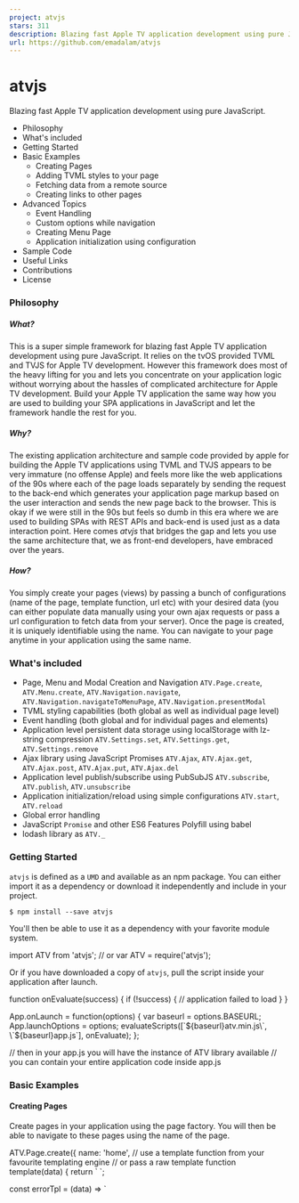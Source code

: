 ```yaml
---
project: atvjs
stars: 311
description: Blazing fast Apple TV application development using pure JavaScript
url: https://github.com/emadalam/atvjs
---
```


atvjs
=====

Blazing fast Apple TV application development using pure JavaScript.

-   Philosophy
-   What's included
-   Getting Started
-   Basic Examples
    -   Creating Pages
    -   Adding TVML styles to your page
    -   Fetching data from a remote source
    -   Creating links to other pages
-   Advanced Topics
    -   Event Handling
    -   Custom options while navigation
    -   Creating Menu Page
    -   Application initialization using configuration
-   Sample Code
-   Useful Links
-   Contributions
-   License

### Philosophy

##### What?

This is a super simple framework for blazing fast Apple TV application development using pure JavaScript. It relies on the tvOS provided TVML and TVJS for Apple TV development. However this framework does most of the heavy lifting for you and lets you concentrate on your application logic without worrying about the hassles of complicated architecture for Apple TV development. Build your Apple TV application the same way how you are used to building your SPA applications in JavaScript and let the framework handle the rest for you.

##### Why?

The existing application architecture and sample code provided by apple for building the Apple TV applications using TVML and TVJS appears to be very immature (no offense Apple) and feels more like the web applications of the 90s where each of the page loads separately by sending the request to the back-end which generates your application page markup based on the user interaction and sends the new page back to the browser. This is okay if we were still in the 90s but feels so dumb in this era where we are used to building SPAs with REST APIs and back-end is used just as a data interaction point. Here comes _atvjs_ that bridges the gap and lets you use the same architecture that, we as front-end developers, have embraced over the years.

##### How?

You simply create your pages (views) by passing a bunch of configurations (name of the page, template function, url etc) with your desired data (you can either populate data manually using your own ajax requests or pass a url configuration to fetch data from your server). Once the page is created, it is uniquely identifiable using the name. You can navigate to your page anytime in your application using the same name.

### What's included

-   Page, Menu and Modal Creation and Navigation `ATV.Page.create`, `ATV.Menu.create`, `ATV.Navigation.navigate`, `ATV.Navigation.navigateToMenuPage`, `ATV.Navigation.presentModal`
-   TVML styling capabilities (both global as well as individual page level)
-   Event handling (both global and for individual pages and elements)
-   Application level persistent data storage using localStorage with lz-string compression `ATV.Settings.set`, `ATV.Settings.get`, `ATV.Settings.remove`
-   Ajax library using JavaScript Promises `ATV.Ajax`, `ATV.Ajax.get`, `ATV.Ajax.post`, `ATV.Ajax.put`, `ATV.Ajax.del`
-   Application level publish/subscribe using PubSubJS `ATV.subscribe`, `ATV.publish`, `ATV.unsubscribe`
-   Application initialization/reload using simple configurations `ATV.start`, `ATV.reload`
-   Global error handling
-   JavaScript `Promise` and other ES6 Features Polyfill using babel
-   lodash library as `ATV._`

### Getting Started

`atvjs` is defined as a `UMD` and available as an npm package. You can either import it as a dependency or download it independently and include in your project.

```
$ npm install --save atvjs
```

You'll then be able to use it as a dependency with your favorite module system.

import ATV from 'atvjs';
// or
var ATV \= require('atvjs');

Or if you have downloaded a copy of `atvjs`, pull the script inside your application after launch.

function onEvaluate(success) {
	if (!success) {
		// application failed to load
	}
}

App.onLaunch \= function(options) {
	var baseurl \= options.BASEURL;
	App.launchOptions \= options;
	evaluateScripts(\[\`${baseurl}atv.min.js\`, \`${baseurl}app.js\`\], onEvaluate);
};

// then in your app.js you will have the instance of ATV library available
// you can contain your entire application code inside app.js

### Basic Examples

#### Creating Pages

Create pages in your application using the page factory. You will then be able to navigate to these pages using the name of the page.

ATV.Page.create({
	name: 'home',
	// use a template function from your favourite templating engine
	// or pass a raw template function
	template(data) {
		return \`<document>
					<alertTemplate>
						<title>${data.title}</title>
						<description>${data.description}</description>
					</alertTemplate>
				</document>\`;
	},
	// pass some raw data to be applied
	// or a data function that returns the data
	data: {
		title: 'Homepage',
		description: 'This is my super awesome homepage created using atvjs.'
	}
});

// later in your application you can do something like below to navigate to the page
ATV.Navigation.navigate('home');

#### Adding TVML styles to your page

You need to define your TVML styles as string and pass that as a configuration to your page. It will automatically be added to your page document in the runtime when your page is being navigated.

let myPageStyles \= \`
.text-bold {
	font-weight: bold;
}
.text-white {
	color: rgb(255, 255, 255);
}
\`;

ATV.Page.create({
	name: 'home',
	style: myPageStyles,
	template: your\_template\_function,
	data: your\_data
});

#### Fetching data from a remote source

You can fetch `JSON` content from the remote api by setting the `url` configuration. The data will be fetched using ajax and will be applied to the provided template. You can even run some transformations on the data before applying it to the template

ATV.Page.create({
	name: 'home',
	url: 'path/to/your/api/that/returns/json',
	template: your\_template\_function
});

// or you can transform the response before applying to your template
ATV.Page.create({
	name: 'home',
	url: 'path/to/your/api/that/returns/json',
	template: your\_template\_function,
	data(response) {
		// transform your response before applying to your template
		let transformedData \= someTransformationOfResponse(response);
		return transformedData;
	}
});

#### Creating links to other pages

You can setup links to other pages directly in your TVML markup by setting the `data-href-page` attribute with the value of your page name that you want to link to. The framework will take care of the navigation for you. You can also pass options to your page (see topic _Custom options while navigation_ for details) by setting up the `data-href-page-options` attribute with a JSON value.

```
<document>
	<alertTemplate>
		<title>Example for creating links to other pages</title>
		<description>Select an option</description>
		<button data-href-page="homepage">
			<text>Go To Homepage</text>
		</button>
		<button data-href-page="login" data-href-page-options='{"username": "emadalam", "password": "123456"}'>
			<text>Login</text>
		</button>
	</alertTemplate>
</document>
```

### Advanced Topics

#### Event Handling

You can define the list of events and their respective handlers as key-value pairs. The handler will be invoked in the current object context and you can access all the methods and properties that exist on the object.

ATV.Page.create({
	name: 'mypage',
	template: your\_template\_function,
	data: your\_data,
	events: {
		select: 'onSelect',
		highlight: 'onHighlight'
	},
	// method invoked in the scope of the current object and
	// 'this' will be bound to the object at runtime
	// so you can easily access methods and properties and even modify them at runtime
	onSelect(e) {
		let element \= e.target;
		let someCheckForElementType \= element.getAttribute('data-my-attribute');
		let someOtherCheckForElementType \= element.getAttribute('data-my-other-attribute');

		if (someCheckForElementType) {
			this.doSomethingOnElementType1();
		}

		if (someOtherCheckForElementType) {
			this.doSomethingOnElementType2();
		}
	},
	onHighlight(e) {
		// same as above
	},
	doSomethingOnElementType1() {
		// some awesome action
	},
	doSomethingOnElementType2() {
		// some other awesome action
	}
});

#### Custom options while navigation

You can pass your application state/logic to make reusable dynamic pages that renders a new page each time the navigation is performed. This can be achieved by setting a `ready` method in the configuration that accepts 3 parameters, `options`, `resolve` and `reject`. These parameters are automatically passed to the ready method whenever a navigation to this page is performed. The navigation relies on JavaScript Promises, so you'll have to call resolve/reject method after performing your logic.

ATV.Page.create({
	name: 'login',
	template: your\_template\_function,
	// the ready method is called each time the navigation to this page is performed and
	// the options object is passed to the method at runtime
	// use options to pass any dynamic state of your application
	// you can then use this state and populate your data (either using custom ajax or some other logic)
	// once the data is populated, call the resolve method with the data or reject method for failure
	ready(options, resolve, reject) {
		let data \= {
			username: options.username,
			password: options.password
		};
		// perform ajax to get the data
		// the ajax method in the library returns an instance of the Promise object
		ATV
			.Ajax
			.post('someURL', {data: data})
			.then((xhr) \=> {
				// xhr succeeded
				let response \= xhr.response;
				// call resolve with the data that will be applied to the template
				// you can even call resolve with false to skip navigation
				resolve({
					name: response.name,
					message: response.message
				});
			}, (xhr) \=> {
				// xhr failed
				let response \= xhr.response;
				reject({
					status: xhr.status,
					message: response.message
				});
			});
	}
});
// later in your application
ATV.Navigation.navigate('login', {username: 'emadalam', password: '123456'});

#### Creating Menu Page

The way menu template is designed in TVJS, you need to first create a menu template with your list of menu items. You then need to create individual documents and set one for each of the menu item. The resultant menu template then needs to be parsed and converted into a document which you can push on the navigation stack. Sounds fancy? NO WAYS! Here comes atvjs for your rescue. All you need is a menu configuration with your items list and the pages that you want to associate. The rest will be taken care by the framework. You can then navigate to the menu page using the provided navigation method. SWEET!

_Note: Menu page is singleton, meaning you cannot create multiple menu pages. It seems logical, as an application at any given state, will have a single menu listing in its entire lifespan._

// create your pages
let SearchPage \= ATV.Page.create({/\* page configurations \*/});
let HomePage \= ATV.Page.create({/\* page configurations \*/});
let MoviesPage \= ATV.Page.create({/\* page configurations \*/});
let TVShowsPage \= ATV.Page.create({/\* page configurations \*/});

// create menu page
ATV.Menu.create({
	// any attributes that you want to set on the menuBar element of TVML
	attributes: {},
	// any attributes that you want to set on the root level menuBarTemplate element of TVML
	rootTemplateAttributes {},
	// array of menu item configurations
	items: \[{
		id: 'search',
		name: 'Search',
		page: SearchPage
	}, {
		id: 'homepage',
		name: 'Home',
		page: HomePage,
		attributes: {
			autoHighlight: true, // auto highlight on navigate
			reloadOnSelect: true // reloads page when selecting it, instead of loading from cache
		}
	}, {
		id: 'movies',
		name: 'Movies',
		page: MoviesPage
	}, {
		id: 'tvshows',
		name: 'TV Shows',
		page: TVShowsPage
	}\]
});

// later in your application
ATV.Navigation.navigateToMenuPage();

#### Application initialization using configuration

You can easily initialize your application by passing all the configurations at once.

// create your pages
let SearchPage \= ATV.Page.create({/\* page configurations \*/});
let HomePage \= ATV.Page.create({/\* page configurations \*/});
let MoviesPage \= ATV.Page.create({/\* page configurations \*/});
let TVShowsPage \= ATV.Page.create({/\* page configurations \*/});
let LoginPage \= ATV.Page.create({/\* page configurations \*/});

// template functions
const loaderTpl \= (data) \=> \`<document>
	<loadingTemplate>
		<activityIndicator>
			<title>${data.message}</title>
		</activityIndicator>
	</loadingTemplate>
</document>\`;

const errorTpl \= (data) \=> \`<document>
	<descriptiveAlertTemplate>
		<title>${data.title}</title>
		<description>${data.message}</description>
	</descriptiveAlertTemplate>
</document>\`;

// Global TVML styles
let globalStyles \= \`
.text-bold {
	font-weight: bold;
}
.text-white {
	color: rgb(255, 255, 255);
}
.dark-background-color {
	background-color: #091a2a;
}
.button {
	background-color: rgba(0, 0, 0, 0.1);
	tv-tint-color: rgba(0, 0, 0, 0.1);
}
\`;

// start your application by passing configurations
ATV.start({
	style: globalStyles,
	menu: {
		attributes: {},
		items: \[{
			id: 'search',
			name: 'Search',
			page: SearchPage
		}, {
			id: 'homepage',
			name: 'Home',
			page: HomePage,
			attributes: {
				autoHighlight: true // auto highlight on navigate
			}
		}, {
			id: 'movies',
			name: 'Movies',
			page: MoviesPage
		}, {
			id: 'tvshows',
			name: 'TV Shows',
			page: TVShowsPage
		}\]
	},
	templates: {
		// loader template
		loader: loaderTpl,
		// global error template
		error: errorTpl,
		// xhr status based error messages
		status: {
			'404': () \=> errorTpl({
				title: '404',
				message: 'The given page was not found'
			}),
			'500': () \=> errorTpl({
				title: '500',
				message: 'An unknown error occurred, please try again later!'
			})
		}
	},
	// global event handlers that will be called for each of the pages
	handlers: {
		select: {
			globalSelecthandler(e) {
				let element \= e.target;
				let someElementTypeCheck \= element.getAttribute('data-my-attribute');

				if (elementTypeCheck) {
					// perform action
				}
			}
		}
	},
	onLaunch(options) {
		// navigate to menu page
		ATV.Navigation.navigateToMenuPage();
		// or you can navigate to previously created page
		// ATV.Navigation.navigate('login');
	}
});

### Sample Code

-   Movie Catalog (using open TMDb API)
-   TVJS App Boilerplate
-   Apple's TVML Catalog sample code re-written using atvjs.

### Useful Links

-   Apple TV Development - tvOS, TVJS and TVML
-   Building tvOS Applications - Tutorial 1 and Tutorial 2
-   JavaScript Promises
-   ES6 Features
-   Babel

### Contributions

-   Fork the project
-   Commit your enhancements and bug fixes
-   Create a pull request describing the changes

### License

atvjs is released under the MIT License.

